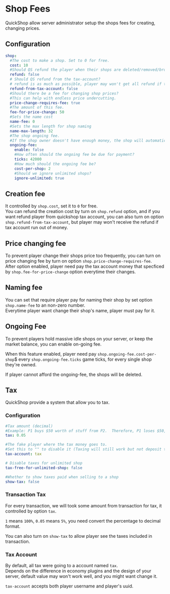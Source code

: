 # Shop Fees

QuickShop allow server administrator setup the shops fees for creating, changing prices.

## Configuration

```yaml
shop:
  #The cost to make a shop. Set to 0 for free.
  cost: 10
  #Should QS refund the player when their shops are deleted/removed/broken?
  refund: false
  # Should QS refund from the tax-account?
  # refund is as much as possible, player may won't get all refund if the tax-account had no enough money.
  refund-from-tax-account: false
  #Should there be a fee for changing shop prices?
  #This can help with endless price undercutting.
  price-change-requires-fee: true
  #The amount of this fee.
  fee-for-price-change: 50
  #Sets the name cost
  name-fee: 0
  #Sets the max length for shop naming
  name-max-length: 32
  #The shop ongoing fee.
  #If the shop owner doesn't have enough money, the shop will automatically be removed.
  ongoing-fee:
    enable: false
    #How often should the ongoing fee be due for payment?
    ticks: 42000
    #How much should the ongoing fee be?
    cost-per-shop: 2
    #Should we ignore unlimited shops?
    ignore-unlimited: true
```

## Creation fee

It controlled by `shop.cost`, set it to `0` for free.  
You can refund the creation cost by turn on `shop.refund` option, and if you want refund player from quickshop tax account, you can also turn on option `shop.refund-from-tax-account`, but player may won't receive the refund if tax account run out of money.

## Price changing fee

To prevent player change their shops price too frequently, you can turn on price changing fee by turn on option `shop.price-change-requires-fee`.  
After option enabled, player need pay the tax account money that specficed by `shop.fee-for-price-change` option everytime their changes.

## Naming fee

You can set that require player pay for naming their shop by set option `shop.name-fee` to an non-zero number.  
Everytime player want change their shop's name, player must pay for it.

## Ongoing Fee

To prevent players hold massive idle shops on your server, or keep the market balance, you can enable on-going fee.  

When this feature enabled, player need pay `shop.ongoing-fee.cost-per-shop`$ every `shop.ongoing-fee.ticks` game ticks, for every single shop they're owned.  

If player cannot afford the ongoing-fee, the shops will be deleted.

## Tax

QuickShop provide a system that allow you to tax.

### Configuration

```yaml
#Tax amount (decimal)
#Example: P1 buys $50 worth of stuff from P2.  Therefore, P1 loses $50, P2 gains $(1-0.05)*50, and the tax-account gains $(0.05)*50.
tax: 0.05

#The fake player where the tax money goes to.
#Set this to "" to disable it (Taxing will still work but not deposit to any account)
tax-account: tax

# Disable taxes for unlimited shop
tax-free-for-unlimited-shop: false

#Whether to show taxes paid when selling to a shop
show-tax: false
```

### Transaction Tax

For every transaction, we will took some amount from transaction for tax, it controlled by option `tax`.  

`1` means `100%`, `0.05` means `5%`, you need convert the percentage to decimal format.  

You can also turn on `show-tax` to allow player see the taxes included in transaction.

### Tax Account

By default, all tax were going to a account named `tax`.  
Depends on the difference in economy plugins and the design of your server, default value may won't work well, and you might want change it.

`tax-account` accepts both player username and player's uuid.